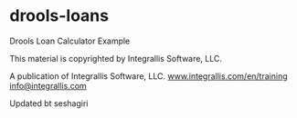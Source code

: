 drools-loans
============

Drools Loan Calculator Example

This material is copyrighted by Integrallis Software, LLC. 

A publication of Integrallis Software, LLC.
www.integrallis.com/en/training
info@integrallis.com

Updated bt seshagiri

